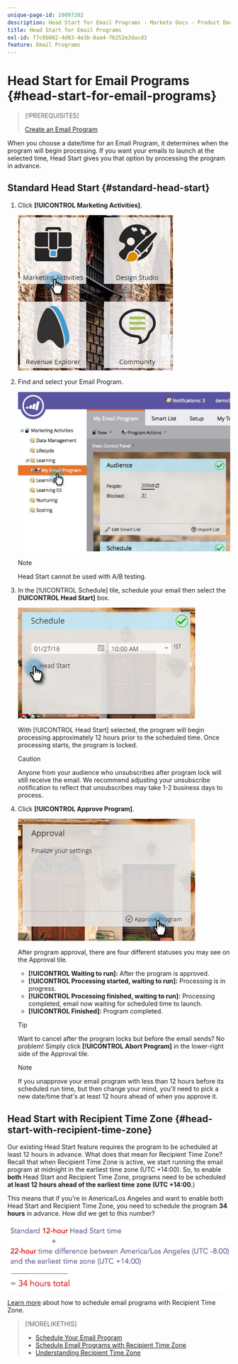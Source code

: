 ```yaml
---
unique-page-id: 10097202
description: Head Start for Email Programs - Marketo Docs - Product Documentation
title: Head Start for Email Programs
exl-id: f7c8b082-4d83-4e3b-8aa4-7b252e3dacd3
feature: Email Programs
---
```

# Head Start for Email Programs {#head-start-for-email-programs}

>[!PREREQUISITES]
>
>[Create an Email Program](/help/marketo/product-docs/email-marketing/email-programs/creating-an-email-program/create-an-email-program.md)

When you choose a date/time for an Email Program, it determines when the program will begin processing. If you want your emails to launch at the selected time, Head Start gives you that option by processing the program in advance.

## Standard Head Start {#standard-head-start}

1. Click **[!UICONTROL Marketing Activities]**.

   ![](assets/one-1.png)

1. Find and select your Email Program.

   ![](assets/selectemailprogram-4.jpg)

   >[!NOTE]
   >
   >Head Start cannot be used with A/B testing.

1. In the [!UICONTROL Schedule] tile, schedule your email then select the **[!UICONTROL Head Start]** box.

   ![](assets/three-1.png)

   With [!UICONTROL Head Start] selected, the program will begin processing approximately 12 hours prior to the scheduled time. Once processing starts, the program is locked.

   >[!CAUTION]
   >
   >Anyone from your audience who unsubscribes after program lock will still receive the email. We recommend adjusting your unsubscribe notification to reflect that unsubscribes may take 1-2 business days to process.

1. Click **[!UICONTROL Approve Program]**.

   ![](assets/four-1.png)

   After program approval, there are four different statuses you may see on the Approval tile.

    * **[!UICONTROL Waiting to run]:** After the program is approved.
    * **[!UICONTROL Processing started, waiting to run]:** Processing is in progress.
    * **[!UICONTROL Processing finished, waiting to run]:** Processing completed, email now waiting for scheduled time to launch.
    * **[!UICONTROL Finished]:** Program completed.

   >[!TIP]
   >
   >Want to cancel after the program locks but before the email sends? No problem! Simply click **[!UICONTROL Abort Program]** in the lower-right side of the Approval tile.

   >[!NOTE]
   >
   >If you unapprove your email program with less than 12 hours before its scheduled run time, but then change your mind, you'll need to pick a new date/time that's at least 12 hours ahead of when you approve it.

## Head Start with Recipient Time Zone {#head-start-with-recipient-time-zone}

   Our existing Head Start feature requires the program to be scheduled at least 12 hours in advance. What does that mean for Recipient Time Zone? Recall that when Recipient Time Zone is active, we start running the email program at midnight in the earliest time zone (UTC +14:00). So, to enable **both** Head Start and Recipient Time Zone, programs need to be scheduled **at least 12 hours ahead of the earliest time zone (UTC +14:00**.)

   This means that if you're in America/Los Angeles and want to enable both Head Start and Recipient Time Zone, you need to schedule the program **34 hours** in advance. How did we get to this number?

   ![](assets/image2017-12-5-13-3a11-3a46.png)

   [Learn more](/help/marketo/product-docs/email-marketing/email-programs/email-program-actions/scheduling-with-recipient-time-zone/schedule-email-programs-with-recipient-time-zone.md) about how to schedule email programs with Recipient Time Zone.

>[!MORELIKETHIS]
>
>* [Schedule Your Email Program](/help/marketo/product-docs/email-marketing/email-programs/email-program-actions/schedule-your-email-program.md)
>* [Schedule Email Programs with Recipient Time Zone](/help/marketo/product-docs/email-marketing/email-programs/email-program-actions/scheduling-with-recipient-time-zone/schedule-email-programs-with-recipient-time-zone.md)
>* [Understanding Recipient Time Zone](/help/marketo/product-docs/email-marketing/email-programs/email-program-actions/scheduling-with-recipient-time-zone/understanding-recipient-time-zone.md)
